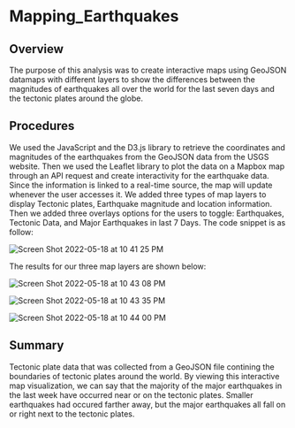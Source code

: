 # Mapping_Earthquakes

## Overview

The purpose of this analysis was to create interactive maps using GeoJSON datamaps with different layers to show the differences between the magnitudes of earthquakes all over the world for the last seven days and the tectonic plates around the globe.

## Procedures

We used the JavaScript and the D3.js library to retrieve the coordinates and magnitudes of the earthquakes from the GeoJSON data from the USGS website. Then we used the Leaflet library to plot the data on a Mapbox map through an API request and create interactivity for the earthquake data. Since the information is linked to a real-time source, the map will update whenever the user accesses it. 
We added three types of map layers to display Tectonic plates, Earthquake magnitude and location information.  Then we added three overlays options for the users to toggle: Earthquakes, Tectonic Data, and Major Earthquakes in last 7 Days.  The code snippet is as follow:

![Screen Shot 2022-05-18 at 10 41 25 PM](https://user-images.githubusercontent.com/98566486/169192851-2e431f9d-67a2-47e5-8760-d56105703dba.png)

The results for our three map layers are shown below:

![Screen Shot 2022-05-18 at 10 43 08 PM](https://user-images.githubusercontent.com/98566486/169193058-e6bf0148-f7a2-4e00-86e9-e96af9099a4a.png)


![Screen Shot 2022-05-18 at 10 43 35 PM](https://user-images.githubusercontent.com/98566486/169193118-581ee546-49c7-41aa-958e-4dde55de82e7.png)


![Screen Shot 2022-05-18 at 10 44 00 PM](https://user-images.githubusercontent.com/98566486/169193158-ca2c90fe-8ab9-4f2c-bc56-64ffec2c8bf5.png)

## Summary

Tectonic plate data that was collected from a GeoJSON file contining the boundaries of tectonic plates around the world. By viewing this interactive map visualization, we can say that the majority of the major earthquakes in the last week have occurred near or on the tectonic plates. Smaller earthquakes had occured farther away, but the major earthquakes all fall on or right next to the tectonic plates.
